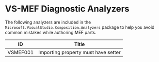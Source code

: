 # VS-MEF Diagnostic Analyzers

The following analyzers are included in the
`Microsoft.VisualStudio.Composition.Analyzers` package
to help you avoid common mistakes while authoring MEF parts.

ID | Title
--|--
VSMEF001 | Importing property must have setter
